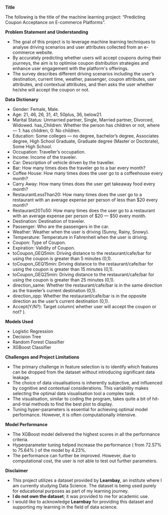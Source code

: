 **Title**

The following is the title of the machine learning project: “Predicting Coupon Acceptance on E-commerce Platforms”.

**Problem Statement and Understanding**

- The goal of this project is to leverage machine learning techniques to analyse driving scenarios and user attributes collected from an e-commerce website.
- By accurately predicting whether users will accept coupons during their journeys, the aim is to optimise coupon distribution strategies and enhance user engagement with the platform's offerings.
- The survey describes different driving scenarios including the user’s destination, current time, weather, passenger, coupon attributes, user attributes, and contextual attributes, and then asks the user whether he/she will accept the coupon or not.

**Data Dictionary**

- Gender: Female, Male.
- Age: 21, 46, 26, 31, 41, 50plus, 36, below21.
- Marital Status: Unmarried partner, Single, Married partner, Divorced, Widowed.
has_Children: Whether the person has children or not, where — 1: has children, 0: No children.
- Education: Some colleges — no degree, bachelor’s degree, Associates degree, High School Graduate, Graduate degree (Master or Doctorate), Some High School.
- Occupation: Traveller’s occupation.
- Income: Income of the traveler.
- Car: Description of vehicle driven by the traveller.
- Bar: How many times does the traveler go to a bar every month?
- Coffee House: How many times does the user go to a coffeehouse every month?
- Carry Away: How many times does the user get takeaway food every month?
- RestaurantLessThan20: How many times does the user go to a restaurant with an average expense per person of less than $20 every month?
- Restaurant20To50: How many times does the user go to a restaurant with an average expense per person of $20 — $50 every month.
- Destination: Destination of traveler.
- Passenger: Who are the passengers in the car.
- Weather: Weather when the user is driving (Sunny, Rainy, Snowy).
- Temperature: Temperature in Fahrenheit when the user is driving.
- Coupon: Type of Coupon.
- Expiration: Validity of Coupon.
- toCoupon_GEQ5min: Driving distance to the restaurant/cafe/bar for using the coupon is greater than 5 minutes (0,1).
- toCoupon_GEQ15min: Driving distance to the restaurant/cafe/bar for using the coupon is greater than 15 minutes (0,1).
- toCoupon_GEQ25min: Driving distance to the restaurant/cafe/bar for using the coupon is greater than 25 minutes (0,1).
- direction_same: Whether the restaurant/cafe/bar is in the same direction as the traveler’s current destination (0,1).
- direction_opp: Whether the restaurant/cafe/bar is in the opposite direction as the user’s current destination (0,1).
- Accept(Y/N?): Target column( whether user will accept the coupon or not? ).

**Models Used**

- Logistic Regression
- Decision Tree
- Random Forest Classifier
- XGBoost Classifier

**Challenges and Project Limitations**

- The primary challenge in feature selection is to identify which features can be dropped from the dataset without introducing significant data leakage.
- The choice of data visualisations is inherently subjective, and influenced by cognitive and contextual considerations. This variability makes selecting the optimal data visualisation tool a complex task.
- The visualisation, similar to coding the program, takes quite a bit of hit-and-trial methods to find the best plot to display.
- Tuning hyper-parameters is essential for achieving optimal model performance. However, it is often computationally intensive.

**Model Performance**

- The XGBoost model delivered the highest scores in all the performance criteria.
- Hyperparameter tuning helped increase the performance ( from 72.57% to 75.64% ) of the model by 4.23%.
- The performance can further be improved. However, due to computational cost, the user is not able to test out further parameters.

**Disclaimer**

- This project utilizes a dataset provided by **Learnbay**, an institute where I am currently studying Data Science. The dataset is being used purely for educational purposes as part of my learning journey.
- **I do not own the dataset**; it was provided to me for academic use.
- I would like to acknowledge **Learnbay** for providing this dataset and supporting my learning in the field of data science.
